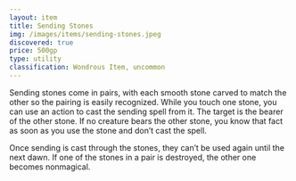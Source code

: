 ```yaml
---
layout: item
title: Sending Stones
img: /images/items/sending-stones.jpeg
discovered: true
price: 500gp
type: utility
classification: Wondrous Item, uncommon
---
```

Sending stones come in pairs, with each smooth stone carved to match the other so the pairing is easily recognized. While you touch one stone, you can use an action to cast the sending spell from it. The target is the bearer of the other stone. If no creature bears the other stone, you know that fact as soon as you use the stone and don’t cast the spell.

Once sending is cast through the stones, they can’t be used again until the next dawn. If one of the stones in a pair is destroyed, the other one becomes nonmagical.
